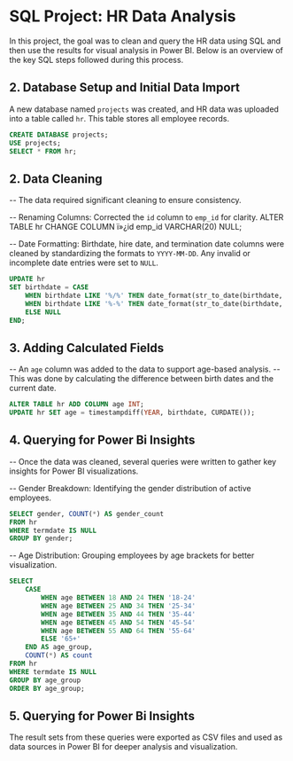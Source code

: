# SQL Project: HR Data Analysis 

In this project, the goal was to clean and query the HR data using SQL and then use the results for visual analysis in Power BI. Below is an overview of the key SQL steps followed during this process.


## 2. Database Setup and Initial Data Import 
A new database named `projects` was created, and HR data was uploaded into a table called `hr`. This table stores all employee records.

```sql
CREATE DATABASE projects;
USE projects;
SELECT * FROM hr;
```

## 2. Data Cleaning 

-- The data required significant cleaning to ensure consistency.

-- Renaming Columns: Corrected the `id` column to `emp_id` for clarity.
ALTER TABLE hr CHANGE COLUMN ï»¿id emp_id VARCHAR(20) NULL;

-- Date Formatting: Birthdate, hire date, and termination date columns were cleaned by standardizing the formats to `YYYY-MM-DD`. Any invalid or incomplete date entries were set to `NULL`.

```sql
UPDATE hr
SET birthdate = CASE 
    WHEN birthdate LIKE '%/%' THEN date_format(str_to_date(birthdate, '%m/%d/%Y'), '%Y-%m-%d')
    WHEN birthdate LIKE '%-%' THEN date_format(str_to_date(birthdate, '%m-%d-%Y'), '%Y-%m-%d')
    ELSE NULL
END;
```

## 3. Adding Calculated Fields 
-- An `age` column was added to the data to support age-based analysis.
-- This was done by calculating the difference between birth dates and the current date.
```sql
ALTER TABLE hr ADD COLUMN age INT;
UPDATE hr SET age = timestampdiff(YEAR, birthdate, CURDATE());
```
## 4. Querying for Power Bi Insights  

-- Once the data was cleaned, several queries were written to gather key insights for Power BI visualizations.

-- Gender Breakdown: Identifying the gender distribution of active employees.
```sql
SELECT gender, COUNT(*) AS gender_count
FROM hr
WHERE termdate IS NULL
GROUP BY gender;
```
-- Age Distribution: Grouping employees by age brackets for better visualization.
```sql
SELECT
    CASE
        WHEN age BETWEEN 18 AND 24 THEN '18-24'
        WHEN age BETWEEN 25 AND 34 THEN '25-34'
        WHEN age BETWEEN 35 AND 44 THEN '35-44'
        WHEN age BETWEEN 45 AND 54 THEN '45-54'
        WHEN age BETWEEN 55 AND 64 THEN '55-64'
        ELSE '65+'
    END AS age_group,
    COUNT(*) AS count
FROM hr
WHERE termdate IS NULL
GROUP BY age_group
ORDER BY age_group;
```

## 5. Querying for Power Bi Insights  

The result sets from these queries were exported as CSV files and used as data sources in Power BI for deeper analysis and visualization.

